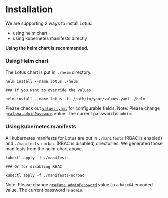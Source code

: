 # Installation

We are supporting 2 ways to install Lotus:
- using helm chart
- using kubernetes manifests directly

**Using the helm chart is recommended.**

### Using Helm chart

The Lotus chart is put in `./helm` directory.

```
helm install --name lotus ./helm

### If you want to override the values

helm install --name lotus -f ./path/to/your/values.yaml ./helm
```

Please check out [`values.yaml`](https://github.com/nghialv/lotus/blob/master/install/helm/values.yaml) for configurable fields.
Note: Please change [`grafana.adminPassword`](https://github.com/nghialv/lotus/tree/master/install/helm/values.yaml#L27) value. The current password is `admin`.

### Using kubernetes manifests

All kubernetes manifests for Lotus are put in `./manifests` (RBAC is enabled) and `./manifests-norbac` (RBAC is disabled) directories. We generated those manifests from the helm chart above.

```
kubectl apply -f ./manifests

### Or for disabling RBAC

kubectl apply -f ./manifests-norbac
```

Note: Please change [`grafana adminPassword`](https://github.com/nghialv/lotus/tree/master/install/manifests/grafana-secret.yaml#L15) value to a `base64` encoded value. The current password is `admin`.